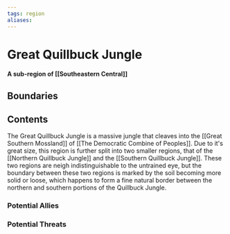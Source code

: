 ```yaml
---
tags: region
aliases:
---
```

# Great Quillbuck Jungle
#### A sub-region of [[Southeastern Central]]
## Boundaries
## Contents
The Great Quillbuck Jungle is a massive jungle that cleaves into the [[Great Southern Mossland]] of [[The Democratic Combine of Peoples]]. Due to it's great size, this region is further split into two smaller regions, that of the [[Northern Quillbuck Jungle]] and the [[Southern Quillbuck Jungle]]. These two regions are neigh indistinguishable to the untrained eye, but the boundary between these two regions is marked by the soil becoming more solid or loose, which happens to form a fine natural border between the northern and southern portions of the Quillbuck Jungle.

### Potential Allies
### Potential Threats
